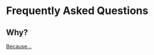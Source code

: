 # Frequently Asked Questions

## Why?

[Because...](https://i.giphy.com/media/v1.Y2lkPTc5MGI3NjExNXBuNjl3bWt5dXQweW5jY214N2hrcmR6d2E3ZmlnZWp5djdkMWFoMiZlcD12MV9pbnRlcm5hbF9naWZfYnlfaWQmY3Q9Zw/QDDnQybLTHPC8/giphy.gif)
